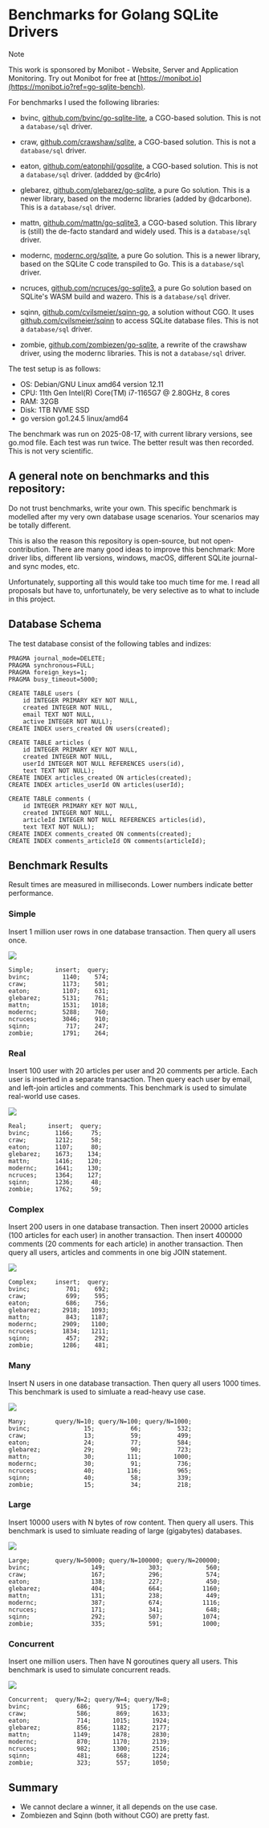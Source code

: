 Benchmarks for Golang SQLite Drivers
==============================================================================

> [!NOTE]
> This work is sponsored by Monibot - Website, Server and Application Monitoring.
> Try out Monibot for free at [https://monibot.io](https://monibot.io?ref=go-sqlite-bench).


For benchmarks I used the following libraries:

- bvinc, [github.com/bvinc/go-sqlite-lite](https://github.com/bvinc/go-sqlite-lite),
  a CGO-based solution.
  This is not a `database/sql` driver.

- craw, [github.com/crawshaw/sqlite](https://github.com/crawshaw/sqlite),
  a CGO-based solution.
  This is not a `database/sql` driver.

- eaton, [github.com/eatonphil/gosqlite](https://github.com/eatonphil/gosqlite),
  a CGO-based solution.
  This is not a `database/sql` driver. (addded by @c4rlo)

- glebarez, [github.com/glebarez/go-sqlite](https://github.com/glebarez/go-sqlite),
  a pure Go solution. This is a newer library, based on the modernc libraries (added by @dcarbone).
  This is a `database/sql` driver.

- mattn, [github.com/mattn/go-sqlite3](https://github.com/mattn/go-sqlite3),
  a CGO-based solution. This library is (still) the de-facto standard and widely used. 
  This is a `database/sql` driver.

- modernc, [modernc.org/sqlite](https://modernc.org/sqlite),
  a pure Go solution. This is a newer library, based on the SQLite C code transpiled to Go.
  This is a `database/sql` driver.

- ncruces, [github.com/ncruces/go-sqlite3](https://github.com/ncruces/go-sqlite3),
  a pure Go solution based on SQLite's WASM build and wazero. 
  This is a `database/sql` driver.

- sqinn, [github.com/cvilsmeier/sqinn-go](https://github.com/cvilsmeier/sqinn-go),
  a solution without CGO. It uses [github.com/cvilsmeier/sqinn](https://github.com/cvilsmeier/sqinn)
  to access SQLite database files.
  This is not a `database/sql` driver.

- zombie, [github.com/zombiezen/go-sqlite](https://github.com/zombiezen/go-sqlite),
  a rewrite of the crawshaw driver, using the modernc libraries.
  This is not a `database/sql` driver.


The test setup is as follows:

- OS: Debian/GNU Linux amd64 version 12.11
- CPU: 11th Gen Intel(R) Core(TM) i7-1165G7 @ 2.80GHz, 8 cores
- RAM: 32GB
- Disk: 1TB NVME SSD
- go version go1.24.5 linux/amd64

The benchmark was run on 2025-08-17, with current library versions,
see go.mod file. Each test was run twice. The better result was then
recorded. This is not very scientific.


A general note on benchmarks and this repository:
------------------------------------------------------------------------------

Do not trust benchmarks, write your own. This specific benchmark is modelled
after my very own database usage scenarios. Your scenarios may be totally
different.

This is also the reason this repository is open-source, but not open-contribution.
There are many good ideas to improve this benchmark: More driver libs, different
lib versions, windows, macOS, different SQLite journal- and sync modes, etc.

Unfortunately, supporting all this would take too much time for me.
I read all proposals but have to, unfortunately, be very selective as to what
to include in this project.


Database Schema
------------------------------------------------------------------------------

The test database consist of the following tables and indizes:

    PRAGMA journal_mode=DELETE;
    PRAGMA synchronous=FULL;
    PRAGMA foreign_keys=1;
    PRAGMA busy_timeout=5000;

    CREATE TABLE users (
        id INTEGER PRIMARY KEY NOT NULL,
        created INTEGER NOT NULL,
        email TEXT NOT NULL,
        active INTEGER NOT NULL);
    CREATE INDEX users_created ON users(created);

    CREATE TABLE articles (
        id INTEGER PRIMARY KEY NOT NULL,
        created INTEGER NOT NULL,  
        userId INTEGER NOT NULL REFERENCES users(id),
        text TEXT NOT NULL);
    CREATE INDEX articles_created ON articles(created);
    CREATE INDEX articles_userId ON articles(userId);

    CREATE TABLE comments (
        id INTEGER PRIMARY KEY NOT NULL,
        created INTEGER NOT NULL,
        articleId INTEGER NOT NULL REFERENCES articles(id),
        text TEXT NOT NULL);
    CREATE INDEX comments_created ON comments(created);
    CREATE INDEX comments_articleId ON comments(articleId);


Benchmark Results
------------------------------------------------------------------------------

Result times are measured in milliseconds. Lower numbers indicate better
performance.


### Simple

Insert 1 million user rows in one database transaction.
Then query all users once.

![](results/simple.png)

    Simple;      insert;  query;
    bvinc;         1140;    574;
    craw;          1173;    501;
    eaton;         1107;    631;
    glebarez;      5131;    761;
    mattn;         1531;   1018;
    modernc;       5288;    760;
    ncruces;       3046;    910;
    sqinn;          717;    247;
    zombie;        1791;    264;


### Real

Insert 100 user with 20 articles per user and 20 comments per article.
Each user is inserted in a separate transaction.
Then query each user by email, and left-join articles and comments.
This benchmark is used to simulate real-world use cases.

![](results/real.png)

    Real;      insert;  query;
    bvinc;       1166;     75;
    craw;        1212;     58;
    eaton;       1107;     80;
    glebarez;    1673;    134;
    mattn;       1416;    120;
    modernc;     1641;    130;
    ncruces;     1364;    127;
    sqinn;       1236;     48;
    zombie;      1762;     59;


### Complex

Insert 200 users in one database transaction.
Then insert 20000 articles (100 articles for each user) in another transaction.
Then insert 400000 comments (20 comments for each article) in another transaction.
Then query all users, articles and comments in one big JOIN statement.

![](results/complex.png)

    Complex;     insert;  query;
    bvinc;          701;    692;
    craw;           699;    595;
    eaton;          686;    756;
    glebarez;      2918;   1093;
    mattn;          843;   1187;
    modernc;       2909;   1100;
    ncruces;       1834;   1211;
    sqinn;          457;    292;
    zombie;        1286;    481;


### Many

Insert N users in one database transaction.
Then query all users 1000 times.
This benchmark is used to simluate a read-heavy use case.

![](results/many.png)

    Many;        query/N=10; query/N=100; query/N=1000;
    bvinc;               15;          66;          532;
    craw;                13;          59;          499;
    eaton;               24;          77;          584;
    glebarez;            29;          90;          723;
    mattn;               30;         111;         1000;
    modernc;             30;          91;          736;
    ncruces;             40;         116;          965;
    sqinn;               40;          58;          339;
    zombie;              15;          34;          218;


### Large

Insert 10000 users with N bytes of row content.
Then query all users.
This benchmark is used to simluate reading of large (gigabytes) databases.

![](results/large.png)

    Large;       query/N=50000; query/N=100000; query/N=200000;
    bvinc;                 149;            303;            560;
    craw;                  167;            296;            574;
    eaton;                 138;            227;            450;
    glebarez;              404;            664;           1160;
    mattn;                 131;            238;            449;
    modernc;               387;            674;           1116;
    ncruces;               171;            341;            648;
    sqinn;                 292;            507;           1074;
    zombie;                335;            591;           1000;


### Concurrent

Insert one million users.
Then have N goroutines query all users.
This benchmark is used to simulate concurrent reads.

![](results/concurrent.png)

    Concurrent;  query/N=2; query/N=4; query/N=8;
    bvinc;             686;       915;      1729;
    craw;              586;       869;      1633;
    eaton;             714;      1015;      1924;
    glebarez;          856;      1182;      2177;
    mattn;            1149;      1478;      2830;
    modernc;           870;      1170;      2139;
    ncruces;           982;      1300;      2516;
    sqinn;             481;       668;      1224;
    zombie;            323;       557;      1050;


Summary
------------------------------------------------------------------------------

- We cannot declare a winner, it all depends on the use case.
- Zombiezen and Sqinn (both without CGO) are pretty fast.
